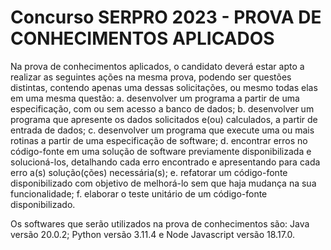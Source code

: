 # Concurso SERPRO 2023 - PROVA DE CONHECIMENTOS APLICADOS

Na prova de conhecimentos aplicados, o candidato deverá estar apto a realizar as seguintes ações na mesma prova, podendo ser questões distintas, contendo apenas uma dessas solicitações, ou mesmo todas elas em uma mesma questão:
a. desenvolver um programa a partir de uma especificação, com ou sem acesso a banco de dados;
b. desenvolver um programa que apresente os dados solicitados e(ou) calculados, a partir de entrada de dados;
c. desenvolver um programa que execute uma ou mais rotinas a partir de uma especificação de software;
d. encontrar erros no código-fonte em uma solução de software previamente disponibilizada e solucioná-los, detalhando cada erro encontrado e apresentando para cada erro a(s) solução(ções) necessária(s);
e. refatorar um código-fonte disponibilizado com objetivo de melhorá-lo sem que haja mudança na sua funcionalidade;
f. elaborar o teste unitário de um código-fonte disponibilizado.

Os softwares que serão utilizados na prova de conhecimentos são: Java versão 20.0.2; Python versão 3.11.4 e Node Javascript versão 18.17.0.